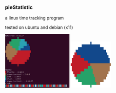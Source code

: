 ### pieStatistic
a linux time tracking program

tested on ubuntu and debian (x11)
<p>
  <img src="images/pieStat2.png" alt="Example 1" width="211"/>
  <img src="images/pieStat1.png" alt="Example 3" width="133"/>
</p>


